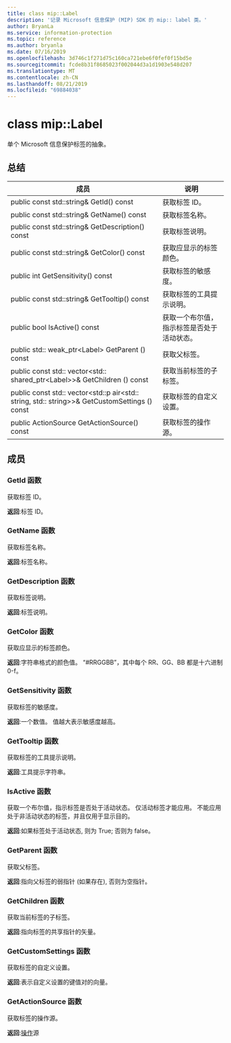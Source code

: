 ```yaml
---
title: class mip::Label
description: '记录 Microsoft 信息保护 (MIP) SDK 的 mip:: label 类。'
author: BryanLa
ms.service: information-protection
ms.topic: reference
ms.author: bryanla
ms.date: 07/16/2019
ms.openlocfilehash: 3d746c1f271d75c160ca721ebe6f0fef0f15bd5e
ms.sourcegitcommit: fcde8b31f8685023f002044d3a1d1903e548d207
ms.translationtype: MT
ms.contentlocale: zh-CN
ms.lasthandoff: 08/21/2019
ms.locfileid: "69884038"
---
```

# <a name="class-miplabel"></a>class mip::Label 
单个 Microsoft 信息保护标签的抽象。
  
## <a name="summary"></a>总结
 成员                        | 说明                                
--------------------------------|---------------------------------------------
public const std::string& GetId() const  |  获取标签 ID。
public const std::string& GetName() const  |  获取标签名称。
public const std::string& GetDescription() const  |  获取标签说明。
public const std::string& GetColor() const  |  获取应显示的标签颜色。
public int GetSensitivity() const  |  获取标签的敏感度。
public const std::string& GetTooltip() const  |  获取标签的工具提示说明。
public bool IsActive() const  |  获取一个布尔值，指示标签是否处于活动状态。
public std:: weak_ptr\<Label\> GetParent () const  |  获取父标签。
public const std:: vector\<std:: shared_ptr\<Label\>\>& GetChildren () const  |  获取当前标签的子标签。
public const std:: vector\<std::p air\<std:: string, std:: string\>\>& GetCustomSettings () const  |  获取标签的自定义设置。
public ActionSource GetActionSource() const  |  获取标签的操作源。
  
## <a name="members"></a>成员
  
### <a name="getid-function"></a>GetId 函数
获取标签 ID。

  
**返回**:标签 ID。
  
### <a name="getname-function"></a>GetName 函数
获取标签名称。

  
**返回**:标签名称。
  
### <a name="getdescription-function"></a>GetDescription 函数
获取标签说明。

  
**返回**:标签说明。
  
### <a name="getcolor-function"></a>GetColor 函数
获取应显示的标签颜色。

  
**返回**:字符串格式的颜色值。 “#RRGGBB”，其中每个 RR、GG、BB 都是十六进制 0-f。
  
### <a name="getsensitivity-function"></a>GetSensitivity 函数
获取标签的敏感度。

  
**返回**:一个数值。 值越大表示敏感度越高。
  
### <a name="gettooltip-function"></a>GetTooltip 函数
获取标签的工具提示说明。

  
**返回**:工具提示字符串。
  
### <a name="isactive-function"></a>IsActive 函数
获取一个布尔值，指示标签是否处于活动状态。
仅活动标签才能应用。 不能应用处于非活动状态的标签，并且仅用于显示目的。 

  
**返回**:如果标签处于活动状态, 则为 True; 否则为 false。
  
### <a name="getparent-function"></a>GetParent 函数
获取父标签。

  
**返回**:指向父标签的弱指针 (如果存在), 否则为空指针。
  
### <a name="getchildren-function"></a>GetChildren 函数
获取当前标签的子标签。

  
**返回**:指向标签的共享指针的矢量。
  
### <a name="getcustomsettings-function"></a>GetCustomSettings 函数
获取标签的自定义设置。

  
**返回**:表示自定义设置的键值对的向量。
  
### <a name="getactionsource-function"></a>GetActionSource 函数
获取标签的操作源。

  
**返回**:[操作](class_mip_action.md)源
